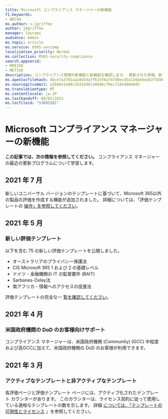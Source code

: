 ```yaml
---
title: Microsoft コンプライアンス マネージャーの新機能
f1.keywords:
- NOCSH
ms.author: v-jgriffee
author: jmgriffee
manager: laurawi
audience: Admin
ms.topic: article
ms.service: O365-seccomp
localization_priority: Normal
ms.collection: M365-security-compliance
search.appverid:
- MOE150
- MET150
description: コンプライアンス管理の新機能と新機能を確認します。 更新された評価、新しい評価テンプレート、新しいアクションなどについて説明します。
ms.openlocfilehash: dbce7a3781aa10d19a7f615f8a7d7d8ecd5a13daebeab3f58469a5236fe2f89c
ms.sourcegitcommit: a1b66e1e80c25d14d67a9b46c79ec7245d88e045
ms.translationtype: MT
ms.contentlocale: ja-JP
ms.lasthandoff: 08/05/2021
ms.locfileid: "53892281"
---
```

# <a name="whats-new-in-microsoft-compliance-manager"></a>Microsoft コンプライアンス マネージャーの新機能

**この記事では、次の情報を参照してください。** コンプライアンス マネージャーの最近の更新プログラムについて学習します。

## <a name="july-2021"></a>2021 年 7 月

新しいユニバーサル バージョンのテンプレートに基づいて、Microsoft 365以外の製品の評価を作成する機能が追加されました。 詳細については、「評価テンプレートの [操作」を参照してください](compliance-manager-templates.md)。

## <a name="may-2021"></a>2021 年 5 月

### <a name="new-assessment-templates"></a>新しい評価テンプレート

以下を含む 75 の新しい評価テンプレートを公開しました。
- オーストラリアのプライバシー保護法
- CIS Microsoft 365 1 および 2 の基礎レベル
- ドイツ - 金融機関の IT の監督要件 (BAIT)
- Sarbanes-Oxley法
- 南アフリカ - 情報へのアクセスの促進法

評価テンプレートの完全な一 [覧を確認してください](compliance-manager-templates-list.md)。

## <a name="april-2021"></a>2021 年 4 月

### <a name="support-for-us-government-dod-customers"></a>米国政府機関の DoD のお客様向けサポート

コンプライアンス マネージャーは、米国政府機関 (Community) (GCC) 中程度および高GCCに加えて、米国政府機関の DoD のお客様が利用できます。

## <a name="march-2021"></a>2021 年 3 月

### <a name="active-and-inactive-templates"></a>アクティブなテンプレートと非アクティブなテンプレート

各評価ページと評価テンプレート ページには、アクティブ化されたテンプレート カウンターがあります。 このカウンターは、ライセンス契約に従って使用している適格なテンプレートの数を示します。 詳細 [については、「テンプレートの可用性とライセンス](compliance-manager-templates.md#template-availability-and-licensing) 」を参照してください。
